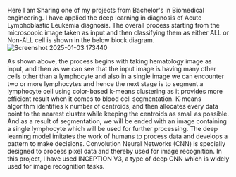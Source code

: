 Here I am Sharing one of my projects from Bachelor's in Biomedical engineering. I have applied the deep learning in diagnosis of Acute Lymphoblastic Leukemia diagnosis.
The overall process starting from the microscopic image taken as input and then classifying them as either ALL or Non-ALL cell is shown in the below block diagram.
![Screenshot 2025-01-03 173440](https://github.com/user-attachments/assets/20ee34d5-c086-4502-9e33-95383f05b5c1)

As shown above, the process begins with taking hematology image as input, and then as we can see that the input image is having many other cells other than a lymphocyte and also in a single image we can encounter two or more lymphocytes and hence the next stage is to segment 
a lymphocyte cell using color-based k-means clustering as it provides more efficient result when it comes to blood cell segmentation. K-means algorithm identifies k number of centroids, and then allocates every data point to   the 
nearest cluster while keeping the centroids as small as possible. And as a result of segmentation, we will be ended with an image containing a single lymphocyte which will be used for further processing. The deep learning model imitates the work of humans to process data and develops 
a pattern to make decisions. Convolution Neural Networks (CNN) is specially designed to process pixel data and thereby used for image recognition. In this project, I have used INCEPTION V3, a type of deep CNN which is widely used for image recognition tasks.
